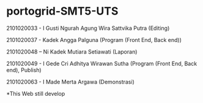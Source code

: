 # portogrid-SMT5-UTS

2101020033 - I Gusti Ngurah Agung Wira Sattvika Putra (Editing)

2101020037 - Kadek Angga Palguna (Program (Front End, Back end))

2101020048 – Ni Kadek Mutiara Setiawati (Laporan)

2101020049 - I Gede Cri Adhitya Wirawan Sutha (Program (Front End, Back end), Publish)

2101020063 - I Made Merta Argawa (Demonstrasi)

*This Web still develop
